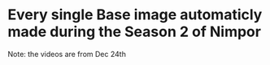 ﻿# Every single Base image automaticly made during the Season 2 of Nimpor
Note: the videos are from Dec 24th
